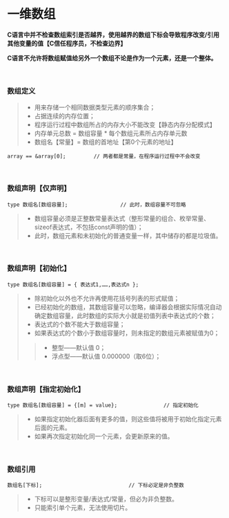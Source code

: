 # 一维数组

**C语言中并不检查数组索引是否越界，使用越界的数组下标会导致程序改变/引用其他变量的值【C信任程序员，不检查边界】**

**C语言不允许将数组赋值给另外一个数组不论是作为一个元素，还是一个整体。**

<br>

### 数组定义
>* 用来存储一个相同数据类型元素的顺序集合；
>* 占据连续的内存位置；
>* 程序运行过程中数组所占的内存大小不能改变【静态内存分配模式】
>* 内存单元总数 = 数组容量 * 每个数组元素所占内存单元数
>* 数组名【常量】= 数组的首地址【第0个元素的地址】
```
array == &array[0];         // 两者都是常量，在程序运行过程中不会改变
```

<br>

### 数组声明【仅声明】
```
type 数组名[数组容量];                 // 此时，数组容量不可忽略
```

>* 数组容量必须是正整数常量表达式（整形常量的组合、枚举常量、sizeof表达式，不包括const声明的值）；
>* 此时，数组元素和未初始化的普通变量一样，其中储存的都是垃圾值。

<br>

### 数组声明【初始化】
```
type 数组名[数组容量] = { 表达式1,……,表达式n }; 
```

>* 除初始化以外也不允许再使用花括号列表的形式赋值；
>* 已经初始化的数组，其数组容量可以忽略，编译器会根据实际情况自动确定数组容量，此时数组的实际大小就是初值列表中表达式的个数；
>* 表达式的个数不能大于数组容量；
>* 如果表达式的个数小于数组容量时，则未指定的数组元素被赋值为0；
>>* 整型——默认值 0；
>>* 浮点型——默认值 0.000000（取6位）；

<br>

### 数组声明【指定初始化】
```
type 数组名[数组容量] = {[m] = value};               // 指定初始化
```

>* 如果指定初始化器后面有更多的值，则这些值将被用于初始化指定元素后面的元素。
>* 如果再次指定初始化同一个元素，会更新原来的值。

<br>

### 数组引用
```
数组名[下标];                            // 下标必定是非负整数
```

>* 下标可以是整形变量/表达式/常量，但必为非负整数。
>* 只能索引单个元素，无法使用切片。








